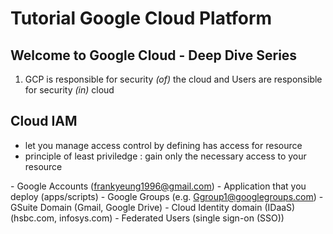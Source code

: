 # Tutorial Google Cloud Platform

Welcome to Google Cloud - Deep Dive Series
--------------------------------------------------------------------

1. GCP is responsible for security _(of)_ the cloud and Users are
responsible for security _(in)_ cloud

Cloud IAM
-----------
- let you manage access control by defining <who> has 
  access for <which> resource
- principle of least priviledge : gain only the necessary access to 
  your resource
  
<Who> - Google Accounts (frankyeung1996@gmail.com)
      - Application that you deploy (apps/scripts)
      - Google Groups (e.g. Ggroup1@googlegroups.com)
      - GSuite Domain (Gmail, Google Drive)
      - Cloud Identity domain (IDaaS)  (hsbc.com, infosys.com)
      - Federated Users (single sign-on (SSO))
  


